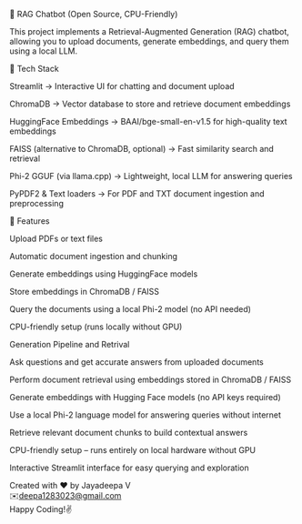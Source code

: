 🚀 RAG Chatbot (Open Source, CPU-Friendly)

This project implements a Retrieval-Augmented Generation (RAG) chatbot, allowing you to upload documents, generate embeddings, and query them using a local LLM.

🔧 Tech Stack

Streamlit → Interactive UI for chatting and document upload

ChromaDB → Vector database to store and retrieve document embeddings

HuggingFace Embeddings → BAAI/bge-small-en-v1.5 for high-quality text embeddings

FAISS (alternative to ChromaDB, optional) → Fast similarity search and retrieval

Phi-2 GGUF (via llama.cpp) → Lightweight, local LLM for answering queries

PyPDF2 & Text loaders → For PDF and TXT document ingestion and preprocessing

📂 Features

Upload PDFs or text files

Automatic document ingestion and chunking

Generate embeddings using HuggingFace models

Store embeddings in ChromaDB / FAISS

Query the documents using a local Phi-2 model (no API needed)

CPU-friendly setup (runs locally without GPU)


Generation Pipeline and Retrival

Ask questions and get accurate answers from uploaded documents

Perform document retrieval using embeddings stored in ChromaDB / FAISS

Generate embeddings with Hugging Face models (no API keys required)

Use a local Phi-2 language model for answering queries without internet

Retrieve relevant document chunks to build contextual answers

CPU-friendly setup – runs entirely on local hardware without GPU

Interactive Streamlit interface for easy querying and exploration


Created with ❤️ by Jayadeepa V\
✉️deepa1283023@gmail.com\
Happy Coding!✌️
